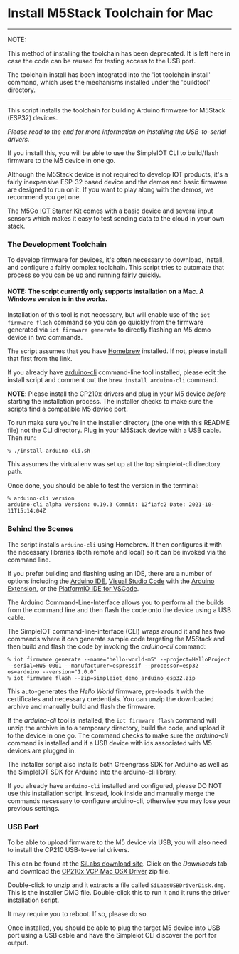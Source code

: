 # Install M5Stack Toolchain for Mac

---
NOTE:

This method of installing the toolchain has been deprecated. It is left here in case the
code can be reused for testing access to the USB port.

The toolchain install has been integrated into the 'iot toolchain install' command, which
uses the mechanisms installed under the 'buildtool' directory.

----

This script installs the toolchain for building Arduino firmware for M5Stack (ESP32) devices. 

*Please read to the end for more information on installing the USB-to-serial drivers.*

If you install this, you will be able to use the SimpleIOT CLI to build/flash firmware to the M5 device in one go.

Although the M5Stack device is not required to develop IOT products, it's a fairly inexpensive ESP-32 based device and the demos and basic firmware are designed to run on it. If you want to play along with the demos, we recommend you get one. 

The [M5Go IOT Starter Kit](https://shop.m5stack.com/products/m5go-iot-starter-kit-stem-education) comes with a basic device and several input sensors which makes it easy to test sending data to the cloud in your own stack.


### The Development Toolchain

To develop firmware for devices, it's often necessary to download, install, and configure a fairly complex toolchain. This script tries to automate that process so you can be up and running fairly quickly.


#### NOTE: The script currently only supports installation on a Mac. A Windows version is in the works.

Installation of this tool is not necessary, but will enable use of the `iot firmware flash` command so you can go quickly from the firmware generated via `iot firmware generate` to directly flashing an M5 demo device in two commands.

The script assumes that you have [Homebrew](https://brew.sh/) installed. If not, please install that first from the link.

If you already have [arduino-cli](https://arduino.github.io/arduino-cli/0.19/installation/) command-line tool installed, please edit the install script and comment out the `brew install arduino-cli` command.
 
**NOTE**: Please install the CP210x drivers and plug in your M5 device *before* starting 
the installation process. The installer checks to make sure the scripts find a compatible
M5 device port.

To run make sure you're in the installer directory (the one with this README file) not the
CLI directory. Plug in your M5Stack device with a USB cable. Then run:


```
% ./install-arduino-cli.sh
```

This assumes the virtual env was set up at the top simpleiot-cli directory path.

Once done, you should be able to test the version in the terminal:

```
% arduino-cli version
arduino-cli alpha Version: 0.19.3 Commit: 12f1afc2 Date: 2021-10-11T15:14:04Z
```

### Behind the Scenes

The script installs `arduino-cli` using Homebrew. It then configures it with the necessary libraries (both remote and local) so it can be invoked via the command line.

If you prefer building and flashing using an IDE, there are a number of options including the [Arduino IDE](https://www.arduino.cc/en/software), [Visual Studio Code](https://code.visualstudio.com/) with the [Arduino Extension](https://marketplace.visualstudio.com/items?itemName=vsciot-vscode.vscode-arduino), or the [PlatformIO IDE for VSCode](https://platformio.org/install/ide?install=vscode).

The Arduino Command-Line-Interface allows you to perform all the builds from the command line and then flash the code onto the device using a USB cable.

The SimpleIOT command-line-interface (CLI) wraps around it and has two commands where it can generate sample code targeting the M5Stack and then build and flash the code by invoking the *arduino-cli* command:

```
% iot firmware generate --name="hello-world-m5" --project=HelloProject --serial=HW5-0001 --manufacturer=espressif --processor=esp32 --os=arduino --version="1.0.0"
% iot firmware flash --zip=simpleiot_demo_arduino_esp32.zip
```

This auto-generates the *Hello World* firmware, pre-loads it with the certificates and necessary credentials. You can unzip the downloaded archive and manually build and flash the firmware. 

If the *arduino-cli* tool is installed, the `iot firmware flash` command will unzip the archive in to a temporary directory, build the code, and upload it to the device in one go. The command checks to make sure the *arduino-cli* command is installed and if a USB device with ids associated with M5 devices are plugged in.

The installer script also installs both Greengrass SDK for Arduino as well as the SimpleIOT SDK for Arduino into the arduino-cli library.

If you already have `arduino-cli` installed and configured, please DO NOT use this installation script. Instead, look inside and manually merge the commands necessary to configure arduino-cli, otherwise you may lose your previous settings.


### USB Port

To be able to upload firmware to the M5 device via USB, you will also need to install the CP210 USB-to-serial drivers.

This can be found at the [SiLabs download site](https://www.silabs.com/developers/usb-to-uart-bridge-vcp-drivers). Click on the *Downloads* tab and download the [CP210x VCP Mac OSX Driver](https://www.silabs.com/documents/public/software/Mac_OSX_VCP_Driver.zip) zip file.

Double-click to unzip and it extracts a file called `SiLabsUSBDriverDisk.dmg`. This is the installer DMG file. Double-click this to run it and it runs the driver installation script.

It may require you to reboot. If so, please do so. 

Once installed, you should be able to plug the target M5 device into USB port using a USB cable and have the Simpleiot CLI discover the port for output.
